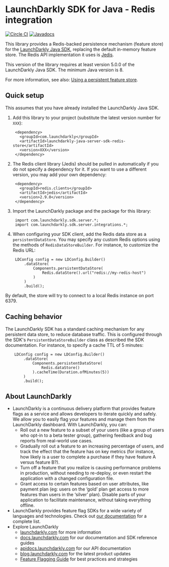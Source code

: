 # LaunchDarkly SDK for Java - Redis integration

[![Circle CI](https://circleci.com/gh/launchdarkly/java-server-sdk-redis.svg?style=shield)](https://circleci.com/gh/launchdarkly/java-server-sdk-redis)
[![Javadocs](http://javadoc.io/badge/com.launchdarkly/launchdarkly-server-sdk-redis-store.svg)](http://javadoc.io/doc/com.launchdarkly/launchdarkly-server-sdk-redis-store)

This library provides a Redis-backed persistence mechanism (feature store) for the [LaunchDarkly Java SDK](https://github.com/launchdarkly/java-server-sdk), replacing the default in-memory feature store. The Redis API implementation it uses is [Jedis](https://github.com/xetorthio/jedis).

This version of the library requires at least version 5.0.0 of the LaunchDarkly Java SDK. The minimum Java version is 8.

For more information, see also: [Using a persistent feature store](https://docs.launchdarkly.com/v2.0/docs/using-a-persistent-feature-store).

## Quick setup

This assumes that you have already installed the LaunchDarkly Java SDK.

1. Add this library to your project (substitute the latest version number for `XXX`):

        <dependency>
          <groupId>com.launchdarkly</groupId>
          <artifactId>launchdarkly-java-server-sdk-redis-store</artifactId>
          <version>XXX</version>
        </dependency>

2. The Redis client library (Jedis) should be pulled in automatically if you do not specify a dependency for it. If you want to use a different version, you may add your own dependency:

        <dependency>
          <groupId>redis.clients</groupId>
          <artifactId>jedis</artifactId>
          <version>2.9.0</version>
        </dependency>

3. Import the LaunchDarkly package and the package for this library:

        import com.launchdarkly.sdk.server.*;
        import com.launchdarkly.sdk.server.integrations.*;

4. When configuring your SDK client, add the Redis data store as a `persistentDataStore`. You may specify any custom Redis options using the methods of `RedisDataStoreBuilder`. For instance, to customize the Redis URL:

        LDConfig config = new LDConfig.Builder()
            .dataStore(
                Components.persistentDataStore(
                    Redis.dataStore().url("redis://my-redis-host")
                )
            )
            .build();

By default, the store will try to connect to a local Redis instance on port 6379.

## Caching behavior

The LaunchDarkly SDK has a standard caching mechanism for any persistent data store, to reduce database traffic. This is configured through the SDK's `PersistentDataStoreBuilder` class as described the SDK documentation. For instance, to specify a cache TTL of 5 minutes:

        LDConfig config = new LDConfig.Builder()
            .dataStore(
                Components.persistentDataStore(
                    Redis.dataStore()
                ).cacheTime(Duration.ofMinutes(5))
            )
            .build();

## About LaunchDarkly

* LaunchDarkly is a continuous delivery platform that provides feature flags as a service and allows developers to iterate quickly and safely. We allow you to easily flag your features and manage them from the LaunchDarkly dashboard.  With LaunchDarkly, you can:
    * Roll out a new feature to a subset of your users (like a group of users who opt-in to a beta tester group), gathering feedback and bug reports from real-world use cases.
    * Gradually roll out a feature to an increasing percentage of users, and track the effect that the feature has on key metrics (for instance, how likely is a user to complete a purchase if they have feature A versus feature B?).
    * Turn off a feature that you realize is causing performance problems in production, without needing to re-deploy, or even restart the application with a changed configuration file.
    * Grant access to certain features based on user attributes, like payment plan (eg: users on the ‘gold’ plan get access to more features than users in the ‘silver’ plan). Disable parts of your application to facilitate maintenance, without taking everything offline.
* LaunchDarkly provides feature flag SDKs for a wide variety of languages and technologies. Check out [our documentation](https://docs.launchdarkly.com/docs) for a complete list.
* Explore LaunchDarkly
    * [launchdarkly.com](https://www.launchdarkly.com/ "LaunchDarkly Main Website") for more information
    * [docs.launchdarkly.com](https://docs.launchdarkly.com/  "LaunchDarkly Documentation") for our documentation and SDK reference guides
    * [apidocs.launchdarkly.com](https://apidocs.launchdarkly.com/  "LaunchDarkly API Documentation") for our API documentation
    * [blog.launchdarkly.com](https://blog.launchdarkly.com/  "LaunchDarkly Blog Documentation") for the latest product updates
    * [Feature Flagging Guide](https://github.com/launchdarkly/featureflags/  "Feature Flagging Guide") for best practices and strategies
